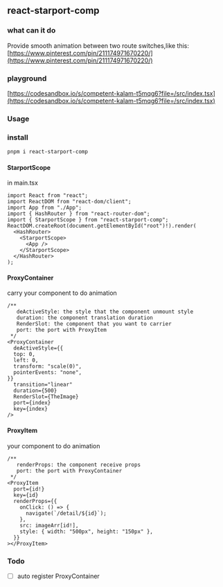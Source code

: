 ## react-starport-comp
### what can it do 
  Provide smooth animation between two route switches,like this:
[https://www.pinterest.com/pin/211174971670220/](https://www.pinterest.com/pin/211174971670220/)
### playground
[https://codesandbox.io/s/competent-kalam-t5mqg6?file=/src/index.tsx](https://codesandbox.io/s/competent-kalam-t5mqg6?file=/src/index.tsx)
### Usage
### install
```bash
pnpm i react-starport-comp
```
####  StarportScope
in main.tsx

```tsx
import React from "react";
import ReactDOM from "react-dom/client";
import App from "./App";
import { HashRouter } from "react-router-dom";
import { StarportScope } from "react-starport-comp";
ReactDOM.createRoot(document.getElementById("root")!).render(
  <HashRouter>
    <StarportScope>
      <App />
    </StarportScope>
  </HashRouter>
);
```
#### ProxyContainer
carry your component to do animation

```tsx
/**
   deActiveStyle: the style that the component unmount style
   duration: the component translation duration
   RenderSlot: the component that you want to carrier
   port: the port with ProxyItem
 */
<ProxyContainer
  deActiveStyle={{
  top: 0,
  left: 0,
  transform: "scale(0)",
  pointerEvents: "none",
}}
  transition="linear"
  duration={500}
  RenderSlot={TheImage}
  port={index}
  key={index}
/>
```
#### ProxyItem
your component to do animation

```tsx
/**
   renderProps: the component receive props
   port: the port with ProxyContainer
 */
<ProxyItem
  port={id!}
  key={id}
  renderProps={{
    onClick: () => {
      navigate(`/detail/${id}`);
    },
    src: imageArr[id!],
    style: { width: "500px", height: "150px" },
  }}
></ProxyItem>
```
### Todo
- [ ] auto register ProxyContainer 